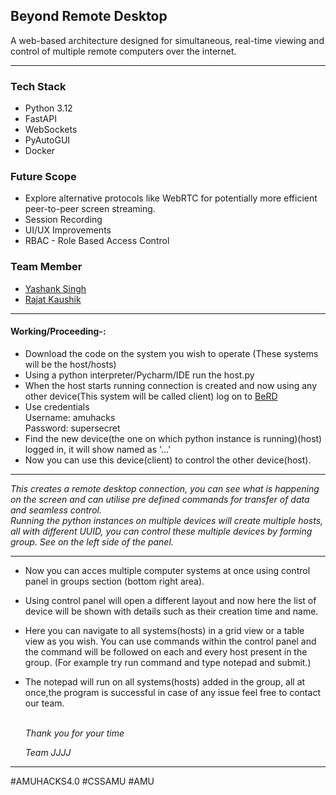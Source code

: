 ## Beyond Remote Desktop
A web-based architecture designed for simultaneous, real-time viewing and control of multiple remote computers over the internet.<hr>


### Tech Stack
- Python 3.12
- FastAPI
- WebSockets
- PyAutoGUI
- Docker

### Future Scope
- Explore alternative protocols like WebRTC for potentially more efficient peer-to-peer screen streaming.
- Session Recording
- UI/UX Improvements
- RBAC - Role Based Access Control

### Team Member
- [Yashank Singh](https://github.com/yashanksingh)
- [Rajat Kaushik](https://github.com/RajatKaushik99)
<hr>
  
#### Working/Proceeding-:
- Download the code on the system you wish to operate (These systems will be the host/hosts)
- Using a python interpreter/Pycharm/IDE run the host.py
- When the host starts running connection is created and now using any other device(This system will be called client) log on to [BeRD](https://berd.yashanksingh.in/hosts)
- Use credentials 
  <br> Username: amuhacks
  <br> Password: supersecret
- Find the new device(the one on which python instance is running)(host) logged in, it will show named as '...'
- Now you can use this device(client) to control the other device(host).
<hr>

_This creates a remote desktop connection, you can see what is happening on the screen and can utilise pre defined commands for transfer of data and seamless control._
<br>
_Running the python instances on multiple devices will create multiple hosts, all with different UUID, you can control these multiple devices by forming group. See on the left side of the panel._
<hr>

- Now you can acces multiple computer systems at once using control panel in groups section (bottom right area).
- Using control panel will open a different layout and now here the list of device will be shown with details such as their creation time and name.
- Here you can navigate to all systems(hosts) in a grid view or a table view as you wish. You can use commands within the control panel and the command will be followed on each and every host present in the group. (For example try run command and type notepad and submit.) 
- The notepad will run on all systems(hosts) added in the group, all at once,the program is successful in case of any issue feel free to contact our team.
  <br>
  <br>
  
  _Thank you for your time_
  <br>

  _Team JJJJ_
<hr>
#AMUHACKS4.0 #CSSAMU #AMU
